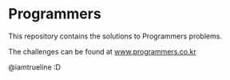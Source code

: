 # Programmers

This repository contains the solutions to Programmers problems.

The challenges can be found at www.programmers.co.kr

@iamtrueline :D
